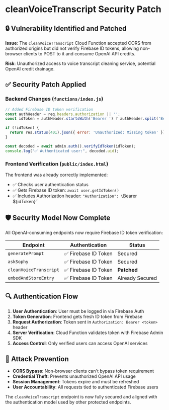 # cleanVoiceTranscript Security Patch

## 🔒 Vulnerability Identified and Patched

**Issue**: The `cleanVoiceTranscript` Cloud Function accepted CORS from authorized origins but did not verify Firebase ID tokens, allowing non-browser clients to POST to it and consume OpenAI API credits.

**Risk**: Unauthorized access to voice transcript cleaning service, potential OpenAI credit drainage.

## ✅ Security Patch Applied

### Backend Changes (`functions/index.js`)
```javascript
// Added Firebase ID token verification
const authHeader = req.headers.authorization || '';
const idToken = authHeader.startsWith('Bearer ') ? authHeader.split('Bearer ')[1] : null;

if (!idToken) {
  return res.status(401).json({ error: 'Unauthorized: Missing token' });
}

const decoded = await admin.auth().verifyIdToken(idToken);
console.log("✅ Authenticated user:", decoded.uid);
```

### Frontend Verification (`public/index.html`)
The frontend was already correctly implemented:
- ✅ Checks user authentication status
- ✅ Gets Firebase ID token: `await user.getIdToken()`
- ✅ Includes Authorization header: `"Authorization": \`Bearer \${idToken}\``

## 🛡️ Security Model Now Complete

All OpenAI-consuming endpoints now require Firebase ID token verification:

| Endpoint | Authentication | Status |
|----------|---------------|---------|
| `generatePrompt` | ✅ Firebase ID Token | Secured |
| `askSophy` | ✅ Firebase ID Token | Secured |
| `cleanVoiceTranscript` | ✅ Firebase ID Token | **Patched** |
| `embedAndStoreEntry` | ✅ Firebase ID Token | Already Secured |

## 🔍 Authentication Flow

1. **User Authentication**: User must be logged in via Firebase Auth
2. **Token Generation**: Frontend gets fresh ID token from Firebase
3. **Request Authorization**: Token sent in `Authorization: Bearer <token>` header  
4. **Server Verification**: Cloud Function validates token with Firebase Admin SDK
5. **Access Control**: Only verified users can access OpenAI services

## 🚫 Attack Prevention

- **CORS Bypass**: Non-browser clients can't bypass token requirement
- **Credential Theft**: Prevents unauthorized OpenAI API usage
- **Session Management**: Tokens expire and must be refreshed
- **User Accountability**: All requests tied to authenticated Firebase users

The `cleanVoiceTranscript` endpoint is now fully secured and aligned with the authentication model used by other protected endpoints.
